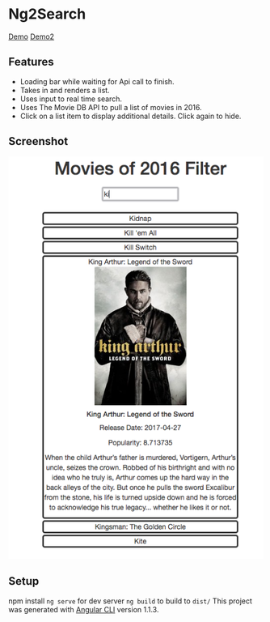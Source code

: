 # Ng2Search


[Demo](https://somethiiing.github.io/ng2-challenges)
[Demo2](https://somethiiing.github.io/ng2-search)

## Features
* Loading bar while waiting for Api call to finish.
* Takes in and renders a list.
* Uses input to real time search.
* Uses The Movie DB API to pull a list of movies in 2016.
* Click on a list item to display additional details. Click again to hide.


## Screenshot

![search](https://github.com/somethiiing/ng2-search/blob/master/search3.png?raw=true)


## Setup
npm install
`ng serve` for dev server
`ng build` to build to `dist/`
This project was generated with [Angular CLI](https://github.com/angular/angular-cli) version 1.1.3.
